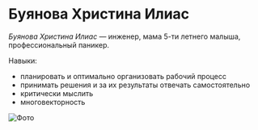 # Буянова Христина Илиас 

*Буянова Христина Илиас* — инженер, мама 5-ти летнего малыша, профессиональный паникер.

Навыки:
* планировать и оптимально организовать рабочий процесс
* принимать решения и за их результаты отвечать самостоятельно
* критически мыслить
* многовекторность

![Фото](img/da047302-af6e-4b9f-b5f0-83fcc1fa52e6)